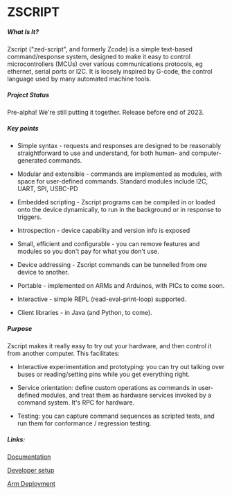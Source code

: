 ZSCRIPT
===

##### What Is It?

Zscript ("zed-script", and formerly Zcode) is a simple text-based command/response system, designed to make it easy to control microcontrollers (MCUs) over various communications
protocols, eg ethernet, serial ports or I2C. It is loosely inspired by G-code, the control language used by many automated machine tools.

##### Project Status

Pre-alpha! We're still putting it together. Release before end of 2023.

##### Key points

* Simple syntax - requests and responses are designed to be reasonably straightforward to use and understand, for both human- and computer-generated commands.

* Modular and extensible - commands are implemented as modules, with space for user-defined commands. Standard modules include I2C, UART, SPI, USBC-PD

* Embedded scripting - Zscript programs can be compiled in or loaded onto the device dynamically, to run in the background or in response to triggers.

* Introspection - device capability and version info is exposed

* Small, efficient and configurable - you can remove features and modules so you don't pay for what you don't use.

* Device addressing - Zscript commands can be tunnelled from one device to another.

* Portable - implemented on ARMs and Arduinos, with PICs to come soon.

* Interactive - simple REPL (read-eval-print-loop) supported.

* Client libraries - in Java (and Python, to come).

##### Purpose

Zscript makes it really easy to try out your hardware, and then control it from another computer. This facilitates:

* Interactive experimentation and prototyping: you can try out talking over buses or reading/setting pins while you get everything right.

* Service orientation: define custom operations as commands in user-defined modules, and treat them as hardware services invoked by a command system. It's RPC for hardware.

* Testing: you can capture command sequences as scripted tests, and run them for conformance / regression testing.

##### Links:

[Documentation](docs/spec/zscript-description.md)

[Developer setup](docs/dev/dev-setup.md)

[Arm Deployment](receivers/native/arm/no-os/docs/stlink-deployment.md)

